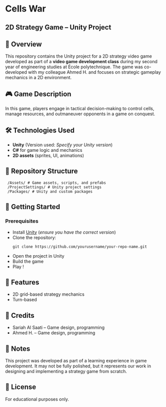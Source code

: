 # Cells War
## 2D Strategy Game – Unity Project  

## 📌 Overview  
This repository contains the Unity project for a 2D strategy video game developed as part of a **video game development class** during my second year of engineering studies at École polytechnique. The game was co-developed with my colleague Ahmed H. and focuses on strategic gameplay mechanics in a 2D environment.  

## 🎮 Game Description  
In this game, players engage in tactical decision-making to control cells, manage resources, and outmaneuver opponents in a game on conquest.

## 🛠️ Technologies Used  
- **Unity** (Version used: *Specify your Unity version*)  
- **C#** for game logic and mechanics  
- **2D assets** (sprites, UI, animations)  

## 📁 Repository Structure 
```
 /Assets/ # Game assets, scripts, and prefabs
 /ProjectSettings/ # Unity project settings
 /Packages/ # Unity and custom packages
 ```

## 🚀 Getting Started  
### Prerequisites  
- Install [Unity](https://unity.com/) (*ensure you have the correct version*)  
- Clone the repository:  
  ```
  git clone https://github.com/yourusername/your-repo-name.git 
  ```
- Open the project in Unity
- Build the game
- Play !

## 🎨 Features
- 2D grid-based strategy mechanics
- Turn-based 

## 👥 Credits
- Sariah Al Saati – Game design, programming
- Ahmed H. – Game design, programming

## 📌 Notes
This project was developed as part of a learning experience in game development. It may not be fully polished, but it represents our work in designing and implementing a strategy game from scratch.

## 📜 License
For educational purposes only.